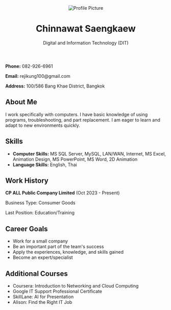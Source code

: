 <!DOCTYPE html>
<html lang="en">
<head>
    <meta charset="UTF-8">
    <meta name="viewport" content="width=device-width, initial-scale=1.0">
    <title>Chinnawat Saengkaew - Resume</title>
    <link rel="stylesheet" href="styles.css">
</head>
<body>
    <div class="resume-container">
        <header>
            <!-- เพิ่มรูปโปรไฟล์ -->
            <img src="profile.jpg" alt="Profile Picture" class="profile-picture">
            <h1>Chinnawat Saengkaew</h1>
            <p>Digital and Information Technology (DIT)</p>
        </header>
        <section class="contact-info">
            <p><strong>Phone:</strong> 082-926-6961</p>
            <p><strong>Email:</strong> rejikung100@gmail.com</p>
            <p><strong>Address:</strong> 100/586 Bang Khae District, Bangkok</p>
        </section>
        <section class="about-me">
            <h2>About Me</h2>
            <p>I work specifically with computers. I have basic knowledge of using programs, troubleshooting, and part replacement. I am eager to learn and adapt to new environments quickly.</p>
        </section>
        <section class="skills">
            <h2>Skills</h2>
            <ul>
                <li><strong>Computer Skills:</strong> MS SQL Server, MySQL, LAN/WAN, Internet, MS Excel, Animation Design, MS PowerPoint, MS Word, 2D Animation</li>
                <li><strong>Language Skills:</strong> English, Thai</li>
            </ul>
        </section>
        <section class="work-history">
            <h2>Work History</h2>
            <p><strong>CP ALL Public Company Limited</strong> (Oct 2023 - Present)</p>
            <p>Business Type: Consumer Goods</p>
            <p>Last Position: Education/Training</p>
        </section>
        <section class="career-goals">
            <h2>Career Goals</h2>
            <ul>
                <li>Work for a small company</li>
                <li>Be an important part of the team's success</li>
                <li>Apply the experiences, knowledge, and skills gained</li>
                <li>Become an expert/specialist</li>
            </ul>
        </section>
        <section class="courses">
            <h2>Additional Courses</h2>
            <ul>
                <li>Coursera: Introduction to Networking and Cloud Computing</li>
                <li>Google IT Support Professional Certificate</li>
                <li>SkillLane: AI for Presentation</li>
                <li>Alison: Find the Right IT Job</li>
            </ul>
        </section>
    </div>
</body>
</html>

